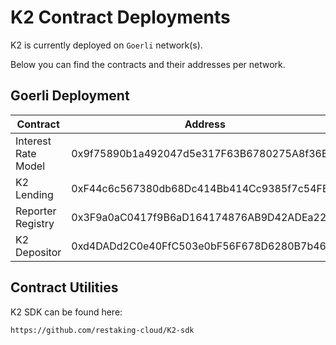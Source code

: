 # K2 Contract Deployments

K2 is currently deployed on `Goerli` network(s).

Below you can find the contracts and their addresses per network.

## Goerli Deployment

| Contract | Address |
| -------- | -------- |
| Interest Rate Model | 0x9f75890b1a492047d5e317F63B6780275A8f36B8 |
| K2 Lending | 0xF44c6c567380db68Dc414Bb414Cc9385f7c54FE9 |
| Reporter Registry | 0x3F9a0aC0417f9B6aD164174876AB9D42ADEa22d1 |
| K2 Depositor | 0xd4DADd2C0e40FfC503e0bF56F678D6280B7b461F |

## Contract Utilities

K2 SDK can be found here:
```
https://github.com/restaking-cloud/K2-sdk
```
